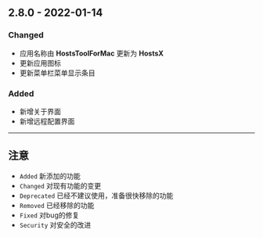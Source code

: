 ## 2.8.0 - 2022-01-14

### Changed
- 应用名称由 **HostsToolForMac** 更新为 **HostsX**
- 更新应用图标
- 更新菜单栏菜单显示条目

### Added
- 新增关于界面
- 新增远程配置界面

---

## 注意

- `Added` 新添加的功能
- `Changed` 对现有功能的变更
- `Deprecated` 已经不建议使用，准备很快移除的功能
- `Removed` 已经移除的功能
- `Fixed` 对bug的修复
- `Security` 对安全的改进 